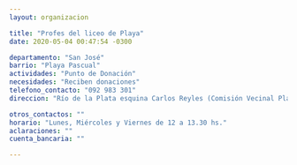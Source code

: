 ```yaml
---
layout: organizacion

title: "Profes del liceo de Playa"
date: 2020-05-04 00:47:54 -0300

departamento: "San José"
barrio: "Playa Pascual"
actividades: "Punto de Donación"
necesidades: "Reciben donaciones"
telefono_contacto: "092 983 301"
direccion: "Río de la Plata esquina Carlos Reyles (Comisión Vecinal Playa Pascual)"

otros_contactos: ""
horario: "Lunes, Miércoles y Viernes de 12 a 13.30 hs."
aclaraciones: ""
cuenta_bancaria: ""

---
```

